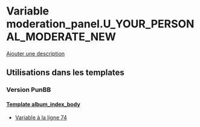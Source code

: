 # Variable moderation_panel.U_YOUR_PERSONAL_MODERATE_NEW
[Ajouter une description](https://fa-tvars.appspot.com/var/moderation_panel.U_YOUR_PERSONAL_MODERATE_NEW)

## Utilisations dans les templates

### Version PunBB

#### [Template album_index_body](punbb/album_index_body.md)
* [Variable &agrave; la ligne 74](../punbb/album_index_body.tpl#L74)